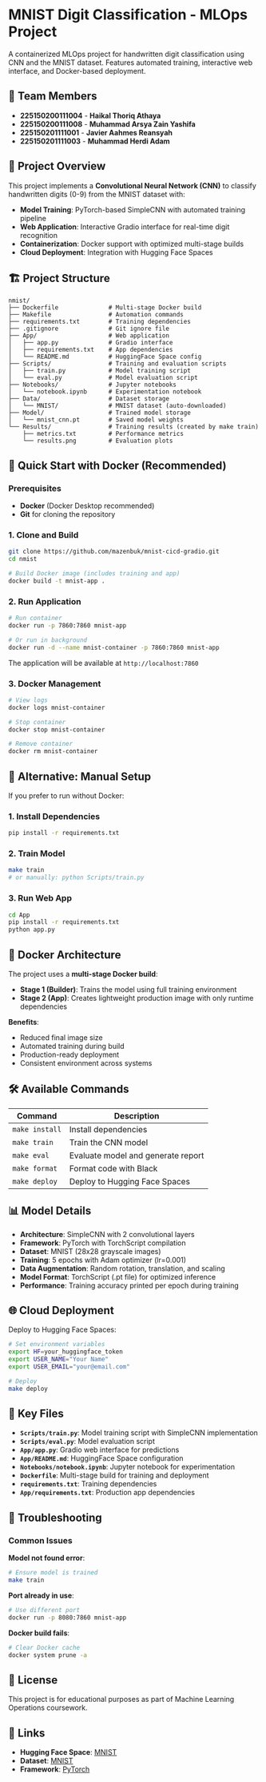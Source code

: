 # MNIST Digit Classification - MLOps Project

A containerized MLOps project for handwritten digit classification using CNN and the MNIST dataset. Features automated training, interactive web interface, and Docker-based deployment.

## 👥 Team Members

- **225150200111004** - **Haikal Thoriq Athaya**
- **225150200111008** - **Muhammad Arsya Zain Yashifa**  
- **225150201111001** - **Javier Aahmes Reansyah**
- **225150201111003** - **Muhammad Herdi Adam**

## 🎯 Project Overview

This project implements a **Convolutional Neural Network (CNN)** to classify handwritten digits (0-9) from the MNIST dataset with:

- **Model Training**: PyTorch-based SimpleCNN with automated training pipeline
- **Web Application**: Interactive Gradio interface for real-time digit recognition  
- **Containerization**: Docker support with optimized multi-stage builds
- **Cloud Deployment**: Integration with Hugging Face Spaces

## 🏗️ Project Structure

```
nmist/
├── Dockerfile              # Multi-stage Docker build
├── Makefile                # Automation commands
├── requirements.txt        # Training dependencies
├── .gitignore              # Git ignore file
├── App/                    # Web application
│   ├── app.py              # Gradio interface
│   ├── requirements.txt    # App dependencies
│   └── README.md           # HuggingFace Space config
├── Scripts/                # Training and evaluation scripts
│   ├── train.py            # Model training script
│   └── eval.py             # Model evaluation script
├── Notebooks/              # Jupyter notebooks
│   └── notebook.ipynb      # Experimentation notebook
├── Data/                   # Dataset storage
│   └── MNIST/              # MNIST dataset (auto-downloaded)
├── Model/                  # Trained model storage
│   └── mnist_cnn.pt        # Saved model weights
└── Results/                # Training results (created by make train)
    ├── metrics.txt         # Performance metrics
    └── results.png         # Evaluation plots
```

## 🚀 Quick Start with Docker (Recommended)

### Prerequisites
- **Docker** (Docker Desktop recommended)
- **Git** for cloning the repository

### 1. Clone and Build
```bash
git clone https://github.com/mazenbuk/mnist-cicd-gradio.git
cd nmist

# Build Docker image (includes training and app)
docker build -t mnist-app .
```

### 2. Run Application
```bash
# Run container
docker run -p 7860:7860 mnist-app

# Or run in background
docker run -d --name mnist-container -p 7860:7860 mnist-app
```

The application will be available at `http://localhost:7860`

### 3. Docker Management
```bash
# View logs
docker logs mnist-container

# Stop container
docker stop mnist-container

# Remove container
docker rm mnist-container
```

## 🔧 Alternative: Manual Setup

If you prefer to run without Docker:

### 1. Install Dependencies
```bash
pip install -r requirements.txt
```

### 2. Train Model
```bash
make train
# or manually: python Scripts/train.py
```

### 3. Run Web App
```bash
cd App
pip install -r requirements.txt
python app.py
```

## 🐳 Docker Architecture

The project uses a **multi-stage Docker build**:

- **Stage 1 (Builder)**: Trains the model using full training environment
- **Stage 2 (App)**: Creates lightweight production image with only runtime dependencies

**Benefits**:
- Reduced final image size
- Automated training during build
- Production-ready deployment
- Consistent environment across systems

## 🛠️ Available Commands

| Command | Description |
|---------|-------------|
| `make install` | Install dependencies |
| `make train` | Train the CNN model |
| `make eval` | Evaluate model and generate report |
| `make format` | Format code with Black |
| `make deploy` | Deploy to Hugging Face Spaces |

## 📊 Model Details

- **Architecture**: SimpleCNN with 2 convolutional layers
- **Framework**: PyTorch with TorchScript compilation
- **Dataset**: MNIST (28x28 grayscale images)
- **Training**: 5 epochs with Adam optimizer (lr=0.001)
- **Data Augmentation**: Random rotation, translation, and scaling
- **Model Format**: TorchScript (.pt file) for optimized inference
- **Performance**: Training accuracy printed per epoch during training

## 🌐 Cloud Deployment

Deploy to Hugging Face Spaces:

```bash
# Set environment variables
export HF=your_huggingface_token
export USER_NAME="Your Name"
export USER_EMAIL="your@email.com"

# Deploy
make deploy
```

## 📁 Key Files

- **`Scripts/train.py`**: Model training script with SimpleCNN implementation
- **`Scripts/eval.py`**: Model evaluation script
- **`App/app.py`**: Gradio web interface for predictions
- **`App/README.md`**: HuggingFace Space configuration
- **`Notebooks/notebook.ipynb`**: Jupyter notebook for experimentation
- **`Dockerfile`**: Multi-stage build for training and deployment
- **`requirements.txt`**: Training dependencies
- **`App/requirements.txt`**: Production app dependencies

## 🔧 Troubleshooting

### Common Issues

**Model not found error**:
```bash
# Ensure model is trained
make train
```

**Port already in use**:
```bash
# Use different port
docker run -p 8080:7860 mnist-app
```

**Docker build fails**:
```bash
# Clear Docker cache
docker system prune -a
```

## 📄 License

This project is for educational purposes as part of Machine Learning Operations coursework.

## 🔗 Links

- **Hugging Face Space**: [MNIST](https://huggingface.co/spaces/mazenbuk/MNIST)
- **Dataset**: [MNIST](http://yann.lecun.com/exdb/mnist/)
- **Framework**: [PyTorch](https://pytorch.org/)